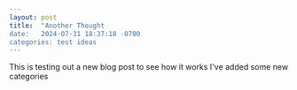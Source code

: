 ```yaml
---
layout: post
title:  "Another Thought
date:   2024-07-31 18:37:18 -0700
categories: test ideas
---
```

This is testing out a new blog post to see how it works
I've added some new categories